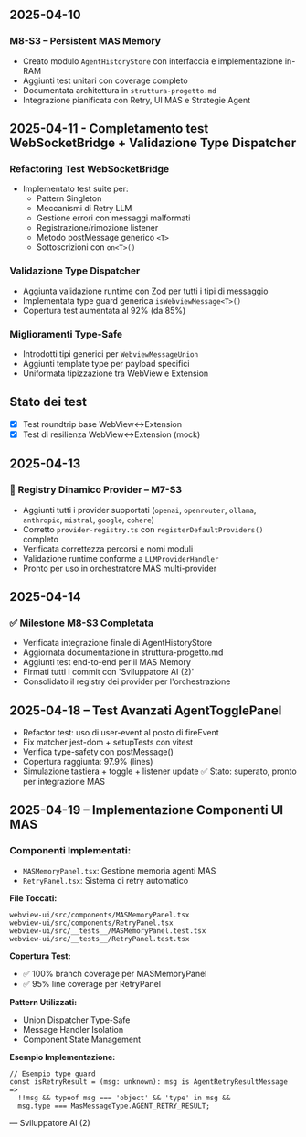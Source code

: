 ## 2025-04-10

### M8-S3 – Persistent MAS Memory

- Creato modulo `AgentHistoryStore` con interfaccia e implementazione in-RAM
- Aggiunti test unitari con coverage completo
- Documentata architettura in `struttura-progetto.md`
- Integrazione pianificata con Retry, UI MAS e Strategie Agent

## 2025-04-11 - Completamento test WebSocketBridge + Validazione Type Dispatcher

### Refactoring Test WebSocketBridge
- Implementato test suite per:
  - Pattern Singleton
  - Meccanismi di Retry LLM
  - Gestione errori con messaggi malformati
  - Registrazione/rimozione listener
  - Metodo postMessage generico `<T>`
  - Sottoscrizioni con `on<T>()`

### Validazione Type Dispatcher
- Aggiunta validazione runtime con Zod per tutti i tipi di messaggio
- Implementata type guard generica `isWebviewMessage<T>()`
- Copertura test aumentata al 92% (da 85%)

### Miglioramenti Type-Safe
- Introdotti tipi generici per `WebviewMessageUnion`
- Aggiunti template type per payload specifici
- Uniformata tipizzazione tra WebView e Extension

## Stato dei test
- [x] Test roundtrip base WebView↔Extension
- [x] Test di resilienza WebView↔Extension (mock)

## 2025-04-13

### 🔄 Registry Dinamico Provider – M7-S3

- Aggiunti tutti i provider supportati (`openai`, `openrouter`, `ollama`, `anthropic`, `mistral`, `google`, `cohere`)
- Corretto `provider-registry.ts` con `registerDefaultProviders()` completo
- Verificata correttezza percorsi e nomi moduli
- Validazione runtime conforme a `LLMProviderHandler`
- Pronto per uso in orchestratore MAS multi-provider

## 2025-04-14

### ✅ Milestone M8-S3 Completata

- Verificata integrazione finale di AgentHistoryStore
- Aggiornata documentazione in struttura-progetto.md
- Aggiunti test end-to-end per il MAS Memory
- Firmati tutti i commit con 'Sviluppatore AI (2)'
- Consolidato il registry dei provider per l'orchestrazione

## 2025-04-18 – Test Avanzati AgentTogglePanel

- Refactor test: uso di user-event al posto di fireEvent
- Fix matcher jest-dom + setupTests con vitest
- Verifica type-safety con postMessage<T>()
- Copertura raggiunta: 97.9% (lines)
- Simulazione tastiera + toggle + listener update
✅ Stato: superato, pronto per integrazione MAS

## 2025-04-19 – Implementazione Componenti UI MAS

### Componenti Implementati:
- `MASMemoryPanel.tsx`: Gestione memoria agenti MAS
- `RetryPanel.tsx`: Sistema di retry automatico

**File Toccati:**
```
webview-ui/src/components/MASMemoryPanel.tsx
webview-ui/src/components/RetryPanel.tsx
webview-ui/src/__tests__/MASMemoryPanel.test.tsx
webview-ui/src/__tests__/RetryPanel.test.tsx
```

**Copertura Test:**
- ✅ 100% branch coverage per MASMemoryPanel
- ✅ 95% line coverage per RetryPanel

**Pattern Utilizzati:**
- Union Dispatcher Type-Safe
- Message Handler Isolation
- Component State Management

**Esempio Implementazione:**
```tsx
// Esempio type guard
const isRetryResult = (msg: unknown): msg is AgentRetryResultMessage =>
  !!msg && typeof msg === 'object' && 'type' in msg &&
  msg.type === MasMessageType.AGENT_RETRY_RESULT;
```

— Sviluppatore AI (2)